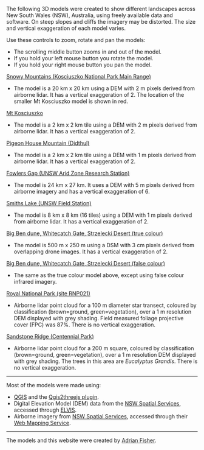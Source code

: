 <p>The following 3D models were created to show different landscapes across New South Wales (NSW), Australia, using freely available data and software. On steep slopes and cliffs the imagery may be distorted. The size and vertical exaggeration of each model varies.</p>
<p>Use these controls to zoom, rotate and pan the models:</p>
<p>
<ul style="padding-left:20px">
<li>The scrolling middle button zooms in and out of the model.</li>
<li>If you hold your left mouse button you rotate the model.</li>
<li>If you hold your right mouse button you pan the model.</li>
</ul>
</p>
<p>
<a href="https://adrian-g-fisher.github.io/3d_models/snowy_mountains/snowy_mountains.html">Snowy Mountains (Kosciuszko National Park Main Range)</a>
<ul style="padding-left:20px">
<li>The model is a 20 km x 20 km using a DEM with 2 m pixels derived from airborne lidar. It has a vertical exaggeration of 2. The location of the smaller Mt Kosciuszko model is shown in red.</li>
</ul>
</p>
<p>
<p>
<a href="https://adrian-g-fisher.github.io/3d_models/kosciuszko/kosciuszko.html">Mt Kosciuszko</a>
<ul style="padding-left:20px">
<li>The model is a 2 km x 2 km tile using a DEM with 2 m pixels derived from airborne lidar. It has a vertical exaggeration of 2.</li>
</ul>
</p>
<p>
<a href="https://adrian-g-fisher.github.io/3d_models/pigeon_house/pigeon_house.html">Pigeon House Mountain (Didthul)</a>
<ul style="padding-left:20px">
<li>The model is a 2 km x 2 km tile using a DEM with 1 m pixels derived from airborne lidar. It has a vertical exaggeration of 2.</li>
</ul>
</p>
<p>
<a href="https://adrian-g-fisher.github.io/3d_models/fowlers_gap/fowlers_gap.html">Fowlers Gap (UNSW Arid Zone Research Station)</a>
<ul style="padding-left:20px">
<li>The model is 24 km x 27 km. It uses a DEM with 5 m pixels derived from airborne imagery and has a vertical exaggeration of 6.</li>
</ul>
</p>
<p>
<a href="https://adrian-g-fisher.github.io/3d_models/smiths_lake/smiths_lake.html">Smiths Lake (UNSW Field Station)</a>
<ul style="padding-left:20px">
<li>The model is 8 km x 8 km (16 tiles) using a DEM with 1 m pixels derived from airborne lidar. It has a vertical exaggeration of 2.</li>
</ul>
</p>
<p>
<a href="https://adrian-g-fisher.github.io/3d_models/big_ben_dune_true_colour/big_ben_dune_true_colour.html">Big Ben dune, Whitecatch Gate, Strzelecki Desert (true colour)</a>
<ul style="padding-left:20px">
<li>The model is 500 m x 250 m using a DSM with 3 cm pixels derived from overlapping drone images. It has a vertical exaggeration of 2.</li>
</ul>
</p>
<p>
<a href="https://adrian-g-fisher.github.io/3d_models/big_ben_dune_false_colour/big_ben_dune_false_colour.html">Big Ben dune, Whitecatch Gate, Strzelecki Desert (false colour)</a>
<ul style="padding-left:20px">
<li>The same as the true colour model above, except using false colour infrared imagery.</li>
</ul>
</p>
<p>
<a href="https://adrian-g-fisher.github.io/3d_models/rnp021/rnp021.html">Royal National Park (site RNP021)</a>
<ul style="padding-left:20px">
<li>Airborne lidar point cloud for a 100 m diameter star transect, coloured by classification (brown=ground, green=vegetation), over a 1 m resolution DEM displayed with grey shading. Field measured foliage projective cover (FPC) was 87%. There is no vertical exaggeration.</li>
</ul>
</p>

<p>
<a href="https://adrian-g-fisher.github.io/3d_models/sandstone_ridge/sandstone_ridge.html">Sandstone Ridge (Centennial Park)</a>
<ul style="padding-left:20px">
<li>Airborne lidar point cloud for a 200 m square, coloured by classification (brown=ground, green=vegetation), over a 1 m resolution DEM displayed with grey shading. The trees in this area are <em>Eucalyptus Grandis</em>. There is no vertical exaggeration.</li>
</ul>
</p>

<hr>
<p>
Most of the models were made using:
</p>
<p>
<ul style="padding-left:20px"><li><a href="https://www.qgis.org">QGIS</a> and the <a href="https://qgis2threejs.readthedocs.io/en/docs/">Qgis2threejs plugin</a>.</li>
<li>Digital Elevation Model (DEM) data from the <a href="https://www.spatial.nsw.gov.au/">NSW Spatial Services</a>, accessed through <a href="https://elevation.fsdf.org.au/">ELVIS</a>.</li>
<li>Airborne imagery from <a href="https://www.spatial.nsw.gov.au/">NSW Spatial Services</a>, accessed through their <a href="https://www.spatial.nsw.gov.au/products_and_services/web_services/qgis">Web Mapping Service</a>.</li></ul>
</p>
<hr>
<p>
The models and this website were created by <a href="https://www.bees.unsw.edu.au/our-people/adrian-fisher">Adrian Fisher</a>.
</p>
